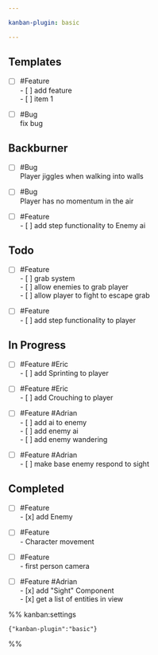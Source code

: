 ```yaml
---

kanban-plugin: basic

---
```


## Templates

- [ ] #Feature <br>- [ ] add feature<br>	- [ ] item 1
- [ ] #Bug<br>fix bug


## Backburner

- [ ] #Bug<br>Player jiggles when walking into walls
- [ ] #Bug<br>Player has no momentum in the air
- [ ] #Feature <br>- [ ] add step functionality to Enemy ai


## Todo

- [ ] #Feature <br>- [ ] grab system<br>	- [ ] allow enemies to grab player<br>	- [ ] allow player to fight to escape grab
- [ ] #Feature <br>- [ ] add step functionality to player


## In Progress

- [ ] #Feature #Eric <br>- [ ] add Sprinting to player
- [ ] #Feature #Eric <br>- [ ] add Crouching to player
- [ ] #Feature #Adrian <br>- [ ] add ai to enemy<br>	- [ ] add enemy ai<br>		- [ ] add enemy wandering
- [ ] #Feature #Adrian <br>- [ ] make base enemy respond to sight


## Completed

- [ ] #Feature <br>- [x] add Enemy
- [ ] #Feature <br>- Character movement
- [ ] #Feature <br>- first person camera
- [ ] #Feature #Adrian <br>- [x] add "Sight" Component<br>- [x] get a list of entities in view




%% kanban:settings
```
{"kanban-plugin":"basic"}
```
%%